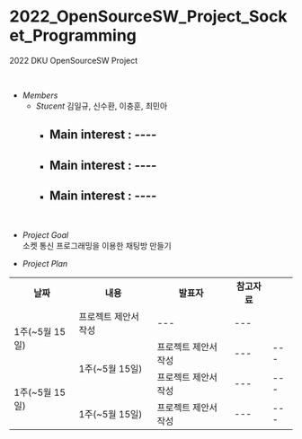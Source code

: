 # 2022_OpenSourceSW_Project_Socket_Programming
2022 DKU OpenSourceSW Project <br>

<br>

* *Members*
    - *Stucent* 김일규, 신수환, 이충훈, 최민아 <br>
        - Main interest : *----*
            - 
        - Main interest : *----*
            - 
        - Main interest : *----*
            - 
       
<br>

* *Project Goal*    <br>
    소켓 통신 프로그래밍을 이용한 채팅방 만들기
    
* *Project Plan*

<table border="0" align="center" width=100%>
    <tr align="center">
        <td><B>날짜</td>
        <td><B>내용</td>
        <td><B>발표자</td>
        <td><B>참고자료</td>
    </tr>
    <tr>
        <td rowspan="2">1주(~5월 15일)</td>
        <td>프로젝트 제안서 작성</td>
        <td>---</td>
        <td>---</td>
    </tr>
     <tr>
        <td rowspan="2">1주(~5월 15일)</td>
        <td>프로젝트 제안서 작성</td>
        <td>---</td>
        <td>---</td>
    </tr>
    <tr>
        <td rowspan="2">1주(~5월 15일)</td>
        <td>프로젝트 제안서 작성</td>
        <td>---</td>
        <td>---</td>
    </tr>
    <tr>
        <td rowspan="2">1주(~5월 15일)</td>
        <td>프로젝트 제안서 작성</td>
        <td>---</td>
        <td>---</td>
    </tr>
    </table>

